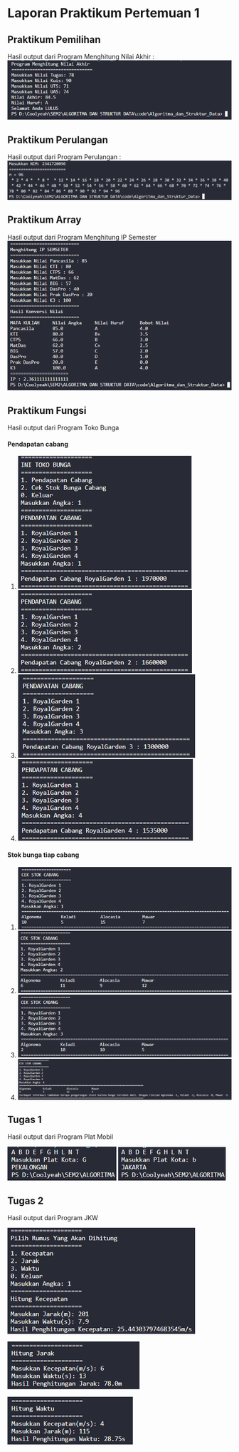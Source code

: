 # Laporan Praktikum Pertemuan 1

## Praktikum Pemilihan

Hasil output dari Program Menghitung Nilai Akhir :
<img src="pemilihan.png">

## Praktikum Perulangan

Hasil output dari Program Perulangan :
<img src="perulangan1.png">

## Praktikum Array

Hasil output dari Program Menghitung IP Semester
<img src="array.png">

## Praktikum Fungsi

Hasil output dari Program Toko Bunga

#### Pendapatan cabang

1. <img src="fungsipen1.png">
2. <img src="fungsipen2.png">
3. <img src="fungsipen3.png">
4. <img src="fungsipen4.png">

#### Stok bunga tiap cabang

1. <img src="fungsistok1.png">
2. <img src="fungsistok2.png">
3. <img src="fungsistok3.png">
4. <img src="fungsistok4.png">

## Tugas 1

Hasil output dari Program Plat Mobil

<img src = "tugas11.png">
<img src = "tugas12.png">

## Tugas 2

Hasil output dari Program JKW

<img src = "tugas21.png"><br>

<img src = "tugas22.png"><br>

<img src = "tugas23.png">
